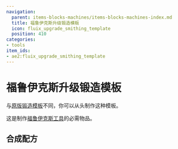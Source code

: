 ```yaml
---
navigation:
  parent: items-blocks-machines/items-blocks-machines-index.md
  title: 福鲁伊克斯升级锻造模板
  icon: fluix_upgrade_smithing_template
  position: 410
categories:
- tools
item_ids:
- ae2:fluix_upgrade_smithing_template
---
```


<ItemImage id="fluix_upgrade_smithing_template" scale="8" />

# 福鲁伊克斯升级锻造模板

与[原版锻造模板](https://zh.minecraft.wiki/w/%E9%94%BB%E9%80%A0%E6%A8%A1%E6%9D%BF)不同，你可以从头制作这种模板。

这是制作[福鲁伊克斯工具](fluix_tools.md)的必需物品。

## 合成配方

<RecipeFor id="fluix_upgrade_smithing_template" />